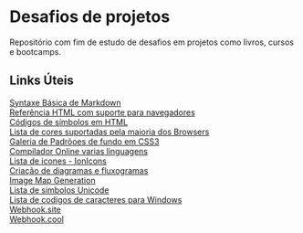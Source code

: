 # Desafios de projetos
Repositório com fim de estudo de desafios em projetos como livros, cursos e bootcamps.

## Links Úteis
[Syntaxe Básica de Markdown](https://www.markdownguide.org/basic-syntax/)<br>
[Referência HTML com suporte para navegadores](https://www.w3schools.com/tags/ref_html_browsersupport.asp)<br>
[Códigos de símbolos em HTML](https://symbl.cc/pt/html-entities/)<br>
[Lista de cores suportadas pela maioria dos Browsers](https://www.w3schools.com/colors/colors_names.asp)<br>
[Galeria de Padrõoes de fundo em CSS3](https://projects.verou.me/css3patterns/)<br>
[Compilador Online varias linguagens](https://www.jdoodle.com/)<br>
[Lista de icones - IonIcons](https://ionic.io/ionicons)<br>
[Criação de diagramas e fluxogramas](https://app.diagrams.net/)<br>
[Image Map Generation](https://www.image-map.net/)<br>
[Lista de simbolos Unicode](https://symbl.cc/pt/unicode-table/)<br>
[Lista de codigos de caracteres para Windows](https://support.microsoft.com/pt-br/office/insira-tabela-de-caracteres-ascii-ou-unicode-d13f58d3-7bcb-44a7-a4d5-972ee12e50e0#bmcharactermap)<br>
[Webhook.site](https://webhook.site/)<br>
[Webhook.cool](https://webhook.cool/)<br>
